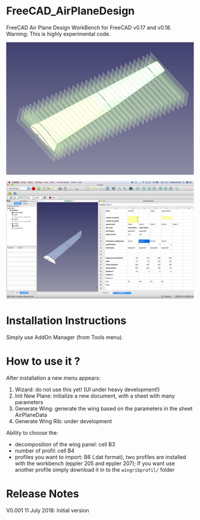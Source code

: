 # FreeCAD_AirPlaneDesign
FreeCAD Air Plane Design WorkBench for FreeCAD v0.17 and v0.18.
Warning: This is highly experimental code.


![](https://github.com/FredsFactory/FreeCAD_AirPlaneDesign/blob/master/AirplaneDesign001.png)

![](https://github.com/FredsFactory/FreeCAD_AirPlaneDesign/blob/master/AirPlaneDesignWorkbench.png)

# Installation Instructions
Simply use AddOn Manager (from Tools menu).

# How to use it ?
After installation a new menu appears:  
1. Wizard: do not use this yet! (UI under heavy development!)  
2. Init New Plane: initialize a new document, with a sheet with many parameters  
3. Generate Wing: generate the wing based on the parameters in the sheet AirPlaneData  
4. Generate Wing Rib: under development

Ability to choose the:  
* decomposition of the wing panel: cell B3  
* number of profil: cell B4  
* profiles you want to import: B6 (.dat format), two profiles are installed with the workbench (eppler 205 and eppler 207); If you want use another profile simply download it in to the `wingribprofil/` folder

# Release Notes
V0.001 11 July 2018: Initial version
